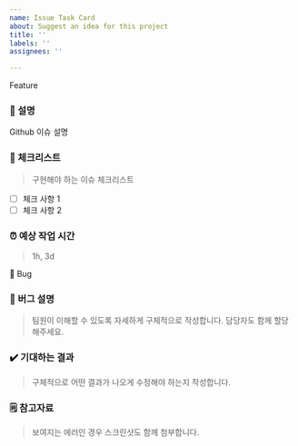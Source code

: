 ```yaml
---
name: Issue Task Card
about: Suggest an idea for this project
title: ''
labels: ''
assignees: ''

---
```


Feature

### 💁 설명

Github 이슈 설명

### 📑 체크리스트
> 구현해야 하는 이슈 체크리스트

- [ ] 체크 사항 1
- [ ] 체크 사항 2

### ⏰ 예상 작업 시간
> 1h, 3d


🐞 Bug

### 🚒 버그 설명
> 팀원이 이해할 수 있도록 자세하게 구체적으로 작성합니다. 담당자도 함께 할당해주세요.

### ✔️ 기대하는 결과
> 구체적으로 어떤 결과가 나오게 수정해야 하는지 작성합니다.

### 🗒 참고자료
> 보여지는 에러인 경우 스크린샷도 함께 첨부합니다.
